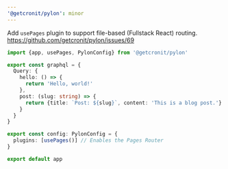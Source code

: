 ```yaml
---
'@getcronit/pylon': minor
---
```


Add `usePages` plugin to support file-based (Fullstack React) routing. https://github.com/getcronit/pylon/issues/69

```ts
import {app, usePages, PylonConfig} from '@getcronit/pylon'

export const graphql = {
  Query: {
    hello: () => {
      return 'Hello, world!'
    },
    post: (slug: string) => {
      return {title: `Post: ${slug}`, content: 'This is a blog post.'}
    }
  }
}

export const config: PylonConfig = {
  plugins: [usePages()] // Enables the Pages Router
}

export default app
```
